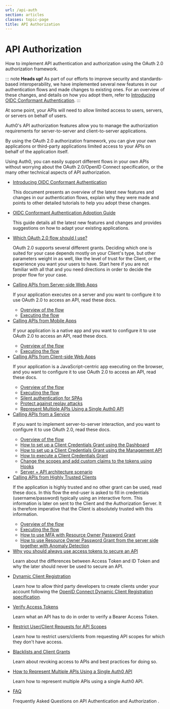 ```yaml
---
url: /api-auth
section: articles
classes: topic-page
title: API Authorization
---
```


<div class="topic-page-header">
  <div data-name="example" class="topic-page-badge"></div>
  <h1>API Authorization</h1>
  <p>
    How to implement API authentication and authorization using the OAuth 2.0 authorization framework.
  </p>
</div>

::: note
<strong>Heads up!</strong> As part of our efforts to improve security and standards-based interoperability, we have implemented several new features in our authentication flows and made changes to existing ones. For an overview of these changes, and details on how you adopt them, refer to <a href="/api-auth/intro">Introducing OIDC Conformant Authentication</a>.
:::

At some point, your APIs will need to allow limited access to users, servers, or servers on behalf of users.

Auth0's API authorization features allow you to manage the authorization requirements for server-to-server and client-to-server applications.

By using the OAuth 2.0 authorization framework, you can give your own applications or third-party applications limited access to your APIs on behalf of the application itself.

Using Auth0, you can easily support different flows in your own APIs without worrying about the OAuth 2.0/OpenID Connect specification, or the many other technical aspects of API authorization.

<ul class="topic-links">
  <li>
    <i class="icon icon-budicon-715"></i><a href="/api-auth/intro">Introducing OIDC Conformant Authentication</a>
    <p>
      This document presents an overview of the latest new features and changes in our authentication flows, explain why they were made and points to other detailed tutorials to help you adopt these changes.
    </p>
  </li>
  <li>
    <i class="icon icon-budicon-715"></i><a href="/api-auth/tutorials/adoption">OIDC Conformant Authentication Adoption Guide</a>
    <p>
      This guide details all the latest new features and changes and provides suggestions on how to adapt your existing applications.
    </p>
  </li>
  <li>
    <i class="icon icon-budicon-715"></i><a href="/api-auth/which-oauth-flow-to-use">Which OAuth 2.0 flow should I use?</a>
    <p>
      OAuth 2.0 supports several different grants. Deciding which one is suited for your case depends mostly on your Client's type, but other parameters weight in as well, like the level of trust for the Client, or the experience you want your users to have. Start here if you are not familiar with all that and you need directions in order to decide the proper flow for your case.
    </p>
  </li>
  <li>
    <i class="icon icon-budicon-715"></i><a href="/api-auth/grant/authorization-code">Calling APIs from Server-side Web Apps</a>
    <p>
      If your application executes on a server and you want to configure it to use OAuth 2.0 to access an API, read these docs.
    </p>
    <ul>
      <li>
        <i class="icon icon-budicon-695"></i><a href="/api-auth/grant/authorization-code">Overview of the flow</a>
      </li>
      <li>
        <i class="icon icon-budicon-695"></i><a href="/api-auth/tutorials/authorization-code-grant">Executing the flow</a>
      </li>
    </ul>
  </li>
  <li>
    <i class="icon icon-budicon-715"></i><a href="/api-auth/grant/authorization-code-pkce">Calling APIs from Mobile Apps</a>
    <p>
      If your application is a native app and you want to configure it to use OAuth 2.0 to access an API, read these docs.
    </p>
    <ul>
      <li>
        <i class="icon icon-budicon-695"></i><a href="/api-auth/grant/authorization-code-pkce">Overview of the flow</a>
      </li>
      <li>
        <i class="icon icon-budicon-695"></i><a href="/api-auth/tutorials/authorization-code-grant-pkce">Executing the flow</a>
      </li>
    </ul>
  </li>
  <li>
    <i class="icon icon-budicon-715"></i><a href="/api-auth/grant/implicit">Calling APIs from Client-side Web Apps</a>
    <p>
      If your application is a JavaScript-centric app executing on the browser, and you want to configure it to use OAuth 2.0 to access an API, read these docs.
    </p>
    <ul>
      <li>
        <i class="icon icon-budicon-695"></i><a href="/api-auth/grant/implicit">Overview of the flow</a>
      </li>
      <li>
        <i class="icon icon-budicon-695"></i><a href="/api-auth/tutorials/implicit-grant">Executing the flow</a>
      </li>
      <li>
        <i class="icon icon-budicon-695"></i><a href="/api-auth/tutorials/silent-authentication">Silent authentication for SPAs</a>
      </li>
      <li>
        <i class="icon icon-budicon-695"></i><a href="/api-auth/tutorials/nonce">Protect against replay attacks</a>
      </li>
      <li>
        <i class="icon icon-budicon-695"></i><a href="/api-auth/tutorials/represent-multiple-apis">Represent Multiple APIs Using a Single Auth0 API</a>
      </li>
    </ul>
  </li>
  <li>
    <i class="icon icon-budicon-715"></i><a href="/api-auth/grant/client-credentials">Calling APIs from a Service</a>
    <p>
      If you want to implement server-to-server interaction, and you want to configure it to use OAuth 2.0, read these docs.
    </p>
    <ul>
      <li>
        <i class="icon icon-budicon-695"></i><a href="/api-auth/grant/client-credentials">Overview of the flow</a>
      </li>
      <li>
        <i class="icon icon-budicon-695"></i><a href="/api-auth/config/using-the-auth0-dashboard">How to set up a Client Credentials Grant using the Dashboard</a>
      </li>
      <li>
        <i class="icon icon-budicon-695"></i><a href="/api-auth/config/using-the-management-api">How to set up a Client Credentials Grant using the Management API</a>
      </li>
      <li>
        <i class="icon icon-budicon-695"></i><a href="/api-auth/config/asking-for-access-tokens">How to execute a Client Credentials Grant</a>
      </li>
      <li>
        <i class="icon icon-budicon-695"></i><a href="/api-auth/tutorials/client-credentials/customize-with-hooks">Change the scopes and add custom claims to the tokens using Hooks</a>
      </li>
      <li>
        <i class="icon icon-budicon-695"></i><a href="/architecture-scenarios/application/server-api">Server + API architecture scenario</a>
      </li>
    </ul>
  </li>
  <li>
    <i class="icon icon-budicon-715"></i><a href="/api-auth/grant/password">Calling APIs from Highly Trusted Clients</a>
    <p>
      If the application is highly trusted and no other grant can be used, read these docs. In this flow the end-user is asked to fill in credentials (username/password) typically using an interactive form. This information is later on sent to the Client and the Authorization Server. It is therefore imperative that the Client is absolutely trusted with this information.
    </p>
    <ul>
      <li>
        <i class="icon icon-budicon-695"></i><a href="/api-auth/grant/password">Overview of the flow</a>
      </li>
      <li>
        <i class="icon icon-budicon-695"></i><a href="/api-auth/tutorials/password-grant">Executing the flow</a>
      </li>
      <li>
        <i class="icon icon-budicon-695"></i><a href="/api-auth/tutorials/multifactor-resource-owner-password">How to use MFA with Resource Owner Password Grant</a>
      </li>
      <li>
        <i class="icon icon-budicon-695"></i><a href="/api-auth/tutorials/using-resource-owner-password-from-server-side">How to use Resource Owner Password Grant from the server side together with Anomaly Detection</a>
      </li>
    </ul>
  </li>
  <li>
    <i class="icon icon-budicon-715"></i><a href="/api-auth/why-use-access-tokens-to-secure-apis">Why you should always use access tokens to secure an API</a>
    <p>
      Learn about the differences between Αccess Τoken and ID Τoken and why the later should never be used to secure an API.
    </p>
  </li>
  <li>
    <i class="icon icon-budicon-715"></i><a href="/api-auth/dynamic-client-registration">Dynamic Client Registration</a>
    <p>
      Learn how to allow third party developers to create clients under your account following the <a href="https://openid.net/specs/openid-connect-registration-1_0.html">OpenID Connect Dynamic Client Registration specification</a>.
    </p>
  </li>
  <li>
    <i class="icon icon-budicon-715"></i><a href="/api-auth/tutorials/verify-access-token">Verify Access Tokens</a>
    <p>
      Learn what an API has to do in order to verify a Bearer Access Token.
    </p>
  </li>
  <li>
    <i class="icon icon-budicon-715"></i><a href="/api-auth/restrict-requests-for-scopes">Restrict User/Client Requests for API Scopes</a>
    <p>
      Learn how to restrict users/clients from requesting API scopes for which they don't have access.
    </p>
  </li>
  <li>
    <i class="icon icon-budicon-715"></i><a href="/api-auth/blacklists-vs-grants">Blacklists and Client Grants</a>
    <p>
      Learn about revoking access to APIs and best practices for doing so.
    </p>
  </li>
  <li>
    <i class="icon icon-budicon-715"></i><a href="/api-auth/tutorials/represent-multiple-apis">How to Represent Multiple APIs Using a Single Auth0 API</a>
    <p>
      Learn how to represent multiple APIs using a single Auth0 API.
    </p>
  </li>
  <li>
    <i class="icon icon-budicon-715"></i><a href="/api-auth/faq">FAQ</a>
    <p>
      Frequently Asked Questions on API Authentication and Authorization .
    </p>
  </li>
</ul>
